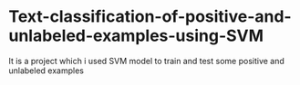 # Text-classification-of-positive-and-unlabeled-examples-using-SVM
It is a project which i used SVM model to train and test some positive and unlabeled examples
